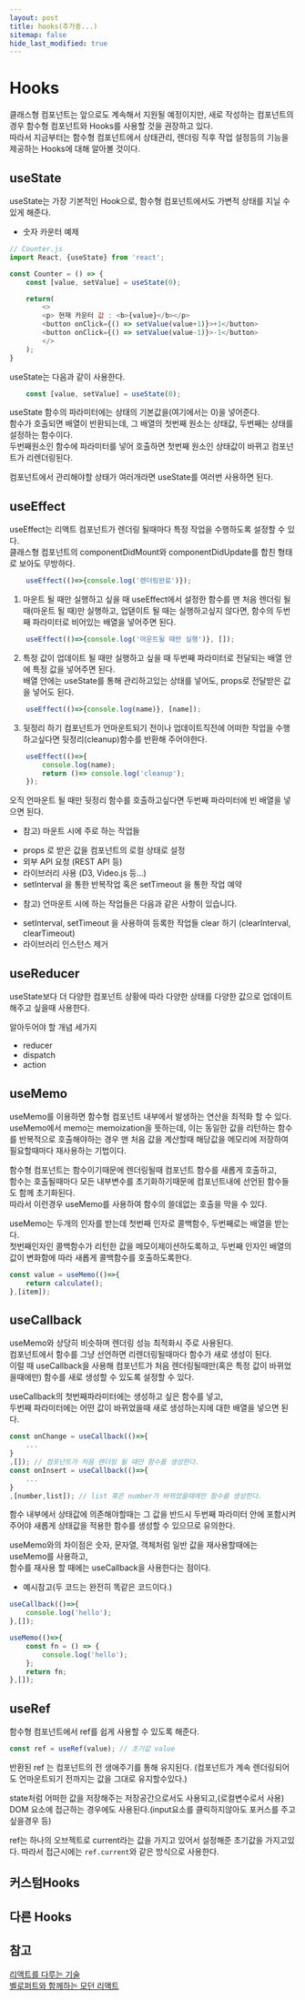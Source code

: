 ```yaml
---
layout: post
title: hooks(추가중...)
sitemap: false
hide_last_modified: true
---
```

# Hooks
클래스형 컴포넌트는 앞으로도 계속해서 지원될 예정이지만, 새로 작성하는 컴포넌트의 경우 함수형 컴포넌트와 Hooks를 사용할 것을 권장하고 있다.  
따라서 지금부터는 함수형 컴포넌트에서 상태관리, 렌더링 직후 작업 설정등의 기능을 제공하는 Hooks에 대해 알아볼 것이다.

## useState
useState는 가장 기본적인 Hook으로, 함수형 컴포넌트에서도 가변적 상태를 지닐 수 있게 해준다.
- 숫자 카운터 예제
~~~js
// Counter.js
import React, {useState} from 'react';

const Counter = () => {
    const [value, setValue] = useState(0);

    return(
        <>
        <p> 현재 카운터 값 : <b>{value}</b></p>
        <button onClick={() => setValue(value+1)}>+1</button>
        <button onClick={() => setValue(value-1)}>-1</button>
        </>
    );
}
~~~

useState는 다음과 같이 사용한다.
~~~js
    const [value, setValue] = useState(0);
~~~
useState 함수의 파라미터에는 상태의 기본값을(여기에서는 0)을 넣어준다.  
함수가 호출되면 배열이 반환되는데, 그 배열의 첫번째 원소는 상태값, 두번째는 상태를 설정하는 함수이다.  
두번째원소인 함수에 파라미터를 넣어 호출하면 첫번째 원소인 상태값이 바뀌고 컴포넌트가 리렌더링된다.

컴포넌트에서 관리해야할 상태가 여러개라면 useState를 여러번 사용하면 된다.

## useEffect
useEffect는 리액트 컴포넌트가 렌더링 될때마다 특정 작업을 수행하도록 설정할 수 있다.  
클래스형 컴포넌트의 componentDidMount와 componentDidUpdate를 합친 형태로 보아도 무방하다.  

~~~js
    useEffect(()=>{console.log('렌더링완료')});
~~~

1. 마운트 될 때만 실행하고 싶을 때
useEffect에서 설정한 함수를 맨 처음 렌더링 될 때(마운트 될 때)만 실행하고, 업덷이트 될 때는 실행하고싶지 않다면, 함수의 두번째 파라미터로 비어있는 배열을 넣어주면 된다.

~~~js
    useEffect(()=>{console.log('마운트될 때만 실행')}, []);
~~~

2. 특정 값이 업데이트 될 때만 실행하고 싶을 때
두번째 파라미터로 전달되는 배열 안에 특정 값을 넣어주면 된다.  
배열 안에는 useState를 통해 관리하고있는 상태를 넣어도, props로 전달받은 값을 넣어도 된다.

~~~js
    useEffect(()=>{console.log(name)}, [name]);
~~~

3. 뒷정리 하기
컴포넌트가 언마운트되기 전이나 업데이트직전에 어떠한 작업을 수행하고싶다면 뒷정리(cleanup)함수를 반환해 주어야한다.

~~~js
    useEffect(()=>{
        console.log(name);
        return ()=> console.log('cleanup');
    });
~~~  
오직 언마운트 될 때만 뒷정리 함수를 호출하고싶다면 두번째 파라미터에 빈 배열을 넣으면 된다.

* 참고) 마운트 시에 주로 하는 작업들
- props 로 받은 값을 컴포넌트의 로컬 상태로 설정
- 외부 API 요청 (REST API 등)
- 라이브러리 사용 (D3, Video.js 등...)
- setInterval 을 통한 반복작업 혹은 setTimeout 을 통한 작업 예약

* 참고) 언마운트 시에 하는 작업들은 다음과 같은 사항이 있습니다.
- setInterval, setTimeout 을 사용하여 등록한 작업들 clear 하기 (clearInterval, clearTimeout)
- 라이브러리 인스턴스 제거

## useReducer
useState보다 더 다양한 컴포넌트 상황에 따라 다양한 상태를 다양한 값으로 업데이트해주고 싶을때 사용한다.

알아두어야 할 개념 세가지
- reducer
- dispatch
- action

## useMemo
useMemo를 이용하면 함수형 컴포넌트 내부에서 발생하는 연산을 최적화 할 수 있다.  
useMemo에서 memo는 memoization을 뜻하는데, 이는 동일한 값을 리턴하는 함수를 반복적으로 호출해야하는 경우 맨 처음 값을 계산할때 해당값을 메모리에 저장하여 필요할때마다 재사용하는 기법이다.

함수형 컴포넌트는 함수이기때문에 렌더링될때 컴포넌트 함수를 새롭게 호출하고,  
함수는 호출될때마다 모든 내부변수를 초기화하기때문에 컴포넌트내에 선언된 함수들도 함께 초기화된다.  
따라서 이런경우 useMemo를 사용하여 함수의 쓸데없는 호출을 막을 수 있다.

useMemo는 두개의 인자를 받는데 첫번째 인자로 콜백함수, 두번째로는 배열을 받는다.  
첫번째인자인 콜백함수가 리턴한 값을 메모이제이션하도록하고, 두번째 인자인 배열의 값이 변화함에 따라 새롭게 콜백함수를 호출하도록한다.
~~~js
const value = useMemo(()=>{
    return calculate();
},[item]);
~~~

## useCallback
useMemo와 상당히 비슷하며 렌더링 성능 최적화시 주로 사용된다.  
컴포넌트에서 함수를 그냥 선언하면 리렌더링될때마다 함수가 새로 생성이 된다.  
이럴 때 useCallback을 사용해 컴포넌트가 처음 렌더링될때만(혹은 특정 값이 바뀌었을때에만) 함수를 새로 생성할 수 있도록 설정할 수 있다.

useCallback의 첫번째파라미터에는 생성하고 싶은 함수를 넣고,  
두번째 파라미터에는 어떤 값이 바뀌었을때 새로 생성하는지에 대한 배열을 넣으면 된다.

~~~js
const onChange = useCallback(()=>{
    ...
}
,[]); // 컴포넌트가 처음 렌더링 될 때만 함수를 생성한다.
const onInsert = useCallback(()=>{
    ...
}
,[number,list]); // list 혹은 number가 바뀌었을때에만 함수를 생성한다.
~~~
함수 내부에서 상태값에 의존해야할때는 그 값을 반드시 두번째 파라미터 안에 포함시켜주어야 새롭게 상태값을 적용한 함수를 생성할 수 있으므로 유의한다.

useMemo와의 차이점은 숫자, 문자열, 객체처럼 일반 값을 재사용할때에는 useMemo를 사용하고,  
함수를 재사용 할 때에는 useCallback을 사용한다는 점이다.  
- 예시참고(두 코드는 완전히 똑같은 코드이다.)    
~~~js
useCallback(()=>{
    console.log('hello');
},[]);

useMemo(()=>{
    const fn = () => {
        console.log('hello');
    };
    return fn;
},[]);
~~~

## useRef
함수형 컴포넌트에서 ref를 쉽게 사용할 수 있도록 해준다.  
~~~js
const ref = useRef(value); // 초기값 value
~~~
반환된 ref 는 컴포넌트의 전 생애주기를 통해 유지된다. (컴포넌트가 계속 렌더링되어도 언마운트되기 전까지는 값을 그대로 유지할수있다.)

state처럼 어떠한 값을 저장해주는 저장공간으로서도 사용되고,(로컬변수로서 사용)  
DOM 요소에 접근하는 경우에도 사용된다.(input요소를 클릭하지않아도 포커스를 주고싶을경우 등)

ref는 하나의 오브젝트로 current라는 값을 가지고 있어서 설정해준 초기값을 가지고있다.
따라서 접근시에는 `ref.current`와 같은 방식으로 사용한다.


## 커스텀Hooks

## 다른 Hooks

## 참고
[리액트를 다루는 기술](http://www.kyobobook.co.kr/product/detailViewKor.laf?mallGb=KOR&ejkGb=KOR&barcode=9791160508796)  
[벨로퍼트와 함께하는 모던 리액트](https://react.vlpt.us/basic/16-useEffect.html)